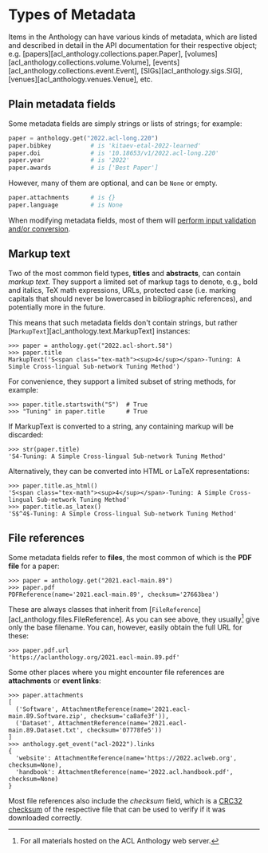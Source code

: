 # Types of Metadata

Items in the Anthology can have various kinds of metadata, which are listed and
described in detail in the API documentation for their respective object;
e.g. [papers][acl_anthology.collections.paper.Paper],
[volumes][acl_anthology.collections.volume.Volume],
[events][acl_anthology.collections.event.Event], [SIGs][acl_anthology.sigs.SIG],
[venues][acl_anthology.venues.Venue], etc.

## Plain metadata fields

Some metadata fields are simply strings or lists of strings; for example:

```python
paper = anthology.get("2022.acl-long.220")
paper.bibkey           # is 'kitaev-etal-2022-learned'
paper.doi              # is '10.18653/v1/2022.acl-long.220'
paper.year             # is '2022'
paper.awards           # is ['Best Paper']
```

However, many of them are optional, and can be `None` or empty.

```python
paper.attachments      # is {}
paper.language         # is None
```

When modifying metadata fields, most of them will [perform input validation
and/or conversion](modifying-data.md#modifying-publications).

## Markup text

Two of the most common field types, **titles** and **abstracts**, can contain
_markup text_.  They support a limited set of markup tags to denote, e.g., bold
and italics, TeX math expressions, URLs, protected case (i.e. marking capitals
that should never be lowercased in bibliographic references), and potentially
more in the future.

This means that such metadata fields don't contain strings, but rather
[`MarkupText`][acl_anthology.text.MarkupText] instances:

```pycon
>>> paper = anthology.get("2022.acl-short.58")
>>> paper.title
MarkupText('S<span class="tex-math"><sup>4</sup></span>-Tuning: A Simple Cross-lingual Sub-network Tuning Method')
```

For convenience, they support a limited subset of string methods, for example:

```pycon
>>> paper.title.startswith("S")  # True
>>> "Tuning" in paper.title      # True
```

If MarkupText is converted to a string, any containing markup will be discarded:

```pycon
>>> str(paper.title)
'S4-Tuning: A Simple Cross-lingual Sub-network Tuning Method'
```

Alternatively, they can be converted into HTML or LaTeX representations:

```pycon
>>> paper.title.as_html()
'S<span class="tex-math"><sup>4</sup></span>-Tuning: A Simple Cross-lingual Sub-network Tuning Method'
>>> paper.title.as_latex()
'S$^4$-Tuning: A Simple Cross-lingual Sub-network Tuning Method'
```

## File references

Some metadata fields refer to **files**, the most common of which is the **PDF
file** for a paper:

```pycon
>>> paper = anthology.get("2021.eacl-main.89")
>>> paper.pdf
PDFReference(name='2021.eacl-main.89', checksum='27663bea')
```

These are always classes that inherit from
[`FileReference`][acl_anthology.files.FileReference]. As you can see above, they
usually[^1] give only the base filename.  You can, however, easily obtain the
full URL for these:

```pycon
>>> paper.pdf.url
'https://aclanthology.org/2021.eacl-main.89.pdf'
```

Some other places where you might encounter file references are **attachments**
or **event links**:

```pycon
>>> paper.attachments
[
  ('Software', AttachmentReference(name='2021.eacl-main.89.Software.zip', checksum='ca8afe3f')),
  ('Dataset', AttachmentReference(name='2021.eacl-main.89.Dataset.txt', checksum='07778fe5'))
]
>>> anthology.get_event("acl-2022").links
{
  'website': AttachmentReference(name='https://2022.aclweb.org', checksum=None),
  'handbook': AttachmentReference(name='2022.acl.handbook.pdf', checksum=None)
}
```

Most file references also include the _checksum_ field, which is a [CRC32
checksum](https://docs.python.org/3/library/zlib.html#zlib.crc32) of the
respective file that can be used to verify if it was downloaded correctly.

[^1]: For all materials hosted on the ACL Anthology web server.
